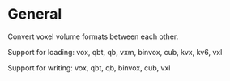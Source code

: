 # General

Convert voxel volume formats between each other.

Support for loading: vox, qbt, qb, vxm, binvox, cub, kvx, kv6, vxl

Support for writing: vox, qbt, qb, binvox, cub, vxl
